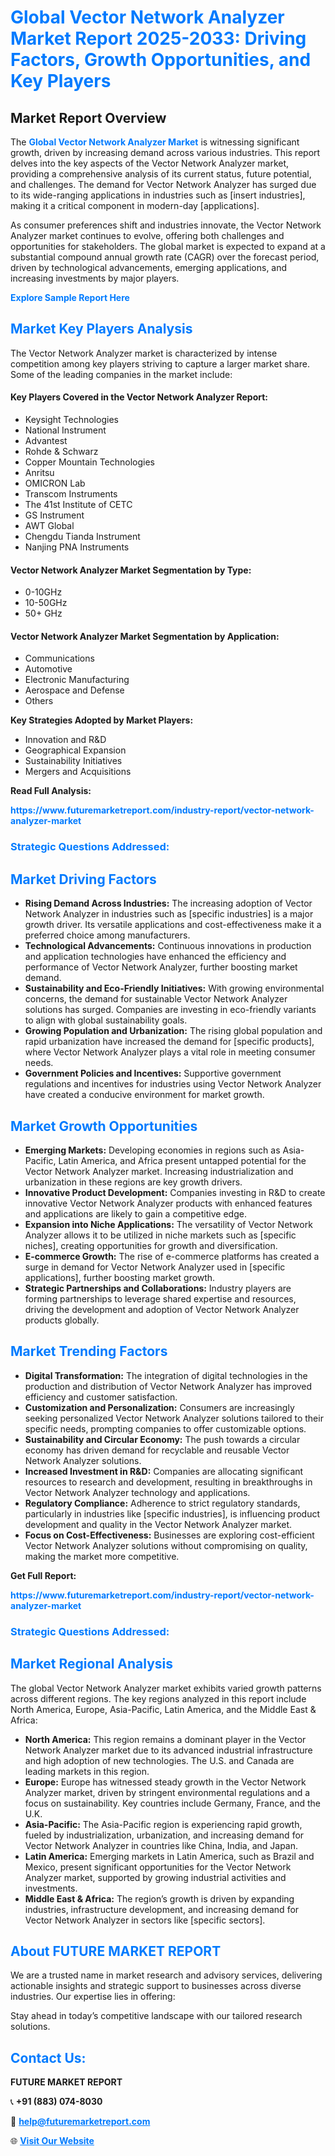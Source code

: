 <h1 style="color: #007BFF;">Global Vector Network Analyzer Market Report 2025-2033: Driving Factors, Growth Opportunities, and Key Players</h1>

<section id="overview">
<h2>Market Report Overview</h2>
<p>The <a href="https://www.futuremarketreport.com/industry-report/vector-network-analyzer-market" style="color: #007BFF; text-decoration: none;"><strong>Global Vector Network Analyzer Market</strong></a> is witnessing significant growth, driven by increasing demand across various industries. This report delves into the key aspects of the Vector Network Analyzer market, providing a comprehensive analysis of its current status, future potential, and challenges. The demand for Vector Network Analyzer has surged due to its wide-ranging applications in industries such as [insert industries], making it a critical component in modern-day [applications].</p>
<p>As consumer preferences shift and industries innovate, the Vector Network Analyzer market continues to evolve, offering both challenges and opportunities for stakeholders. The global market is expected to expand at a substantial compound annual growth rate (CAGR) over the forecast period, driven by technological advancements, emerging applications, and increasing investments by major players.</p>
</section>

<section id="overview">
<p><a href="https://www.futuremarketreport.com/request-sample/reportId=75671" style="color: #007BFF; text-decoration: none;"><strong>Explore Sample Report Here</strong></a></p>
</section>

<section id="key-players">
<h2 style="color: #007BFF;">Market Key Players Analysis</h2>
<p>The Vector Network Analyzer market is characterized by intense competition among key players striving to capture a larger market share. Some of the leading companies in the market include:</p>
<h4>Key Players Covered in the Vector Network Analyzer Report:</h4>
<ul><li>Keysight Technologies</li><li>National Instrument</li><li>Advantest</li><li>Rohde &amp; Schwarz</li><li>Copper Mountain Technologies</li><li>Anritsu</li><li>OMICRON Lab</li><li>Transcom Instruments</li><li>The 41st Institute of CETC</li><li>GS Instrument</li><li>AWT Global</li><li>Chengdu Tianda Instrument</li><li>Nanjing PNA Instruments</li></ul>
<h4>Vector Network Analyzer Market Segmentation by Type:</h4>
<ul><li>0-10GHz</li><li>10-50GHz</li><li>50+ GHz</li></ul>

<h4>Vector Network Analyzer Market Segmentation by Application:</h4>
<ul><li>Communications</li><li>Automotive</li><li>Electronic Manufacturing</li><li>Aerospace and Defense</li><li>Others</li></ul>
<p><strong>Key Strategies Adopted by Market Players:</strong></p>
<ul>
<li>Innovation and R&D</li>
<li>Geographical Expansion</li>
<li>Sustainability Initiatives</li>
<li>Mergers and Acquisitions</li>
</ul>
</section>

<section>
<p><strong>Read Full Analysis: </strong></p><a href="https://www.futuremarketreport.com/industry-report/vector-network-analyzer-market" style="color: #007BFF; text-decoration: none;"><strong>https://www.futuremarketreport.com/industry-report/vector-network-analyzer-market</strong></a>
<h3 style="color: #007BFF;">Strategic Questions Addressed:</h3>
</section>

<section id="driving-factors">
<h2 style="color: #007BFF;">Market Driving Factors</h2>
<ul>
<li><strong>Rising Demand Across Industries:</strong> The increasing adoption of Vector Network Analyzer in industries such as [specific industries] is a major growth driver. Its versatile applications and cost-effectiveness make it a preferred choice among manufacturers.</li>
<li><strong>Technological Advancements:</strong> Continuous innovations in production and application technologies have enhanced the efficiency and performance of Vector Network Analyzer, further boosting market demand.</li>
<li><strong>Sustainability and Eco-Friendly Initiatives:</strong> With growing environmental concerns, the demand for sustainable Vector Network Analyzer solutions has surged. Companies are investing in eco-friendly variants to align with global sustainability goals.</li>
<li><strong>Growing Population and Urbanization:</strong> The rising global population and rapid urbanization have increased the demand for [specific products], where Vector Network Analyzer plays a vital role in meeting consumer needs.</li>
<li><strong>Government Policies and Incentives:</strong> Supportive government regulations and incentives for industries using Vector Network Analyzer have created a conducive environment for market growth.</li>
</ul>
</section>

<section id="growth-opportunities">
<h2 style="color: #007BFF;">Market Growth Opportunities</h2>
<ul>
<li><strong>Emerging Markets:</strong> Developing economies in regions such as Asia-Pacific, Latin America, and Africa present untapped potential for the Vector Network Analyzer market. Increasing industrialization and urbanization in these regions are key growth drivers.</li>
<li><strong>Innovative Product Development:</strong> Companies investing in R&D to create innovative Vector Network Analyzer products with enhanced features and applications are likely to gain a competitive edge.</li>
<li><strong>Expansion into Niche Applications:</strong> The versatility of Vector Network Analyzer allows it to be utilized in niche markets such as [specific niches], creating opportunities for growth and diversification.</li>
<li><strong>E-commerce Growth:</strong> The rise of e-commerce platforms has created a surge in demand for Vector Network Analyzer used in [specific applications], further boosting market growth.</li>
<li><strong>Strategic Partnerships and Collaborations:</strong> Industry players are forming partnerships to leverage shared expertise and resources, driving the development and adoption of Vector Network Analyzer products globally.</li>
</ul>
</section>

<section id="trending-factors">
<h2 style="color: #007BFF;">Market Trending Factors</h2>
<ul>
<li><strong>Digital Transformation:</strong> The integration of digital technologies in the production and distribution of Vector Network Analyzer has improved efficiency and customer satisfaction.</li>
<li><strong>Customization and Personalization:</strong> Consumers are increasingly seeking personalized Vector Network Analyzer solutions tailored to their specific needs, prompting companies to offer customizable options.</li>
<li><strong>Sustainability and Circular Economy:</strong> The push towards a circular economy has driven demand for recyclable and reusable Vector Network Analyzer solutions.</li>
<li><strong>Increased Investment in R&D:</strong> Companies are allocating significant resources to research and development, resulting in breakthroughs in Vector Network Analyzer technology and applications.</li>
<li><strong>Regulatory Compliance:</strong> Adherence to strict regulatory standards, particularly in industries like [specific industries], is influencing product development and quality in the Vector Network Analyzer market.</li>
<li><strong>Focus on Cost-Effectiveness:</strong> Businesses are exploring cost-efficient Vector Network Analyzer solutions without compromising on quality, making the market more competitive.</li>
</ul>
</section>

<section>
<p><strong>Get Full Report: </strong></p><a href="https://www.futuremarketreport.com/industry-report/vector-network-analyzer-market" style="color: #007BFF; text-decoration: none;"><strong>https://www.futuremarketreport.com/industry-report/vector-network-analyzer-market</strong></a>
<h3 style="color: #007BFF;">Strategic Questions Addressed:</h3>
</section>


<section id="regional-analysis">
<h2 style="color: #007BFF;">Market Regional Analysis</h2>
<p>The global Vector Network Analyzer market exhibits varied growth patterns across different regions. The key regions analyzed in this report include North America, Europe, Asia-Pacific, Latin America, and the Middle East & Africa:</p>
<ul>
<li><strong>North America:</strong> This region remains a dominant player in the Vector Network Analyzer market due to its advanced industrial infrastructure and high adoption of new technologies. The U.S. and Canada are leading markets in this region.</li>
<li><strong>Europe:</strong> Europe has witnessed steady growth in the Vector Network Analyzer market, driven by stringent environmental regulations and a focus on sustainability. Key countries include Germany, France, and the U.K.</li>
<li><strong>Asia-Pacific:</strong> The Asia-Pacific region is experiencing rapid growth, fueled by industrialization, urbanization, and increasing demand for Vector Network Analyzer in countries like China, India, and Japan.</li>
<li><strong>Latin America:</strong> Emerging markets in Latin America, such as Brazil and Mexico, present significant opportunities for the Vector Network Analyzer market, supported by growing industrial activities and investments.</li>
<li><strong>Middle East & Africa:</strong> The region’s growth is driven by expanding industries, infrastructure development, and increasing demand for Vector Network Analyzer in sectors like [specific sectors].</li>
</ul>
</section>

<footer>
<h2 style="color: #007BFF;">About FUTURE MARKET REPORT</h2>
<p>We are a trusted name in market research and advisory services, delivering actionable insights and strategic support to businesses across diverse industries. Our expertise lies in offering:</p>

<p>Stay ahead in today’s competitive landscape with our tailored research solutions.</p>

<h2 style="color: #007BFF;">Contact Us:</h2>
<p><strong>FUTURE MARKET REPORT</strong></p>
<p>📞 <strong>+91 (883) 074-8030</strong></p>
<p>📧 <strong><a href="mailto:help@futuremarketreport.com" style="color: #007BFF;">help@futuremarketreport.com</a></strong></p>
<p>🌐 <strong><a href="https://www.futuremarketreport.com/" style="color: #007BFF;">Visit Our Website</a></strong></p>
</footer>